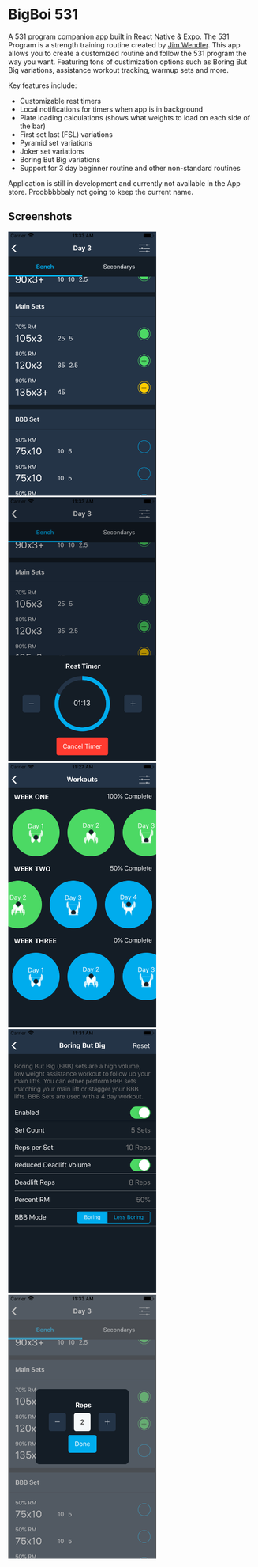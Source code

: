 # BigBoi 531

A 531 program companion app built in React Native & Expo. The 531 Program is a strength training routine created by [Jim Wendler](https://jimwendler.com/). This app allows you to create a customized routine and follow the 531 program the way you want. Featuring tons of custimization options such as Boring But Big variations, assistance workout tracking, warmup sets and more.

Key features include:

- Customizable rest timers
- Local notifications for timers when app is in background
- Plate loading calculations (shows what weights to load on each side of the bar)
- First set last (FSL) variations
- Pyramid set variations
- Joker set variations
- Boring But Big variations
- Support for 3 day beginner routine and other non-standard routines

Application is still in development and currently not available in the App store. Proobbbbbaly not going to keep the current name.

## Screenshots

<p float="left">
    <img alt="Lift Screen" src="./other/screenshots/liftscreen.png" width="300px">
    <img alt="Rest Timer" src="./other/screenshots/timer.png" width="300px">
    <img alt="Workout Select Screen" src="./other/screenshots/workoutselect.png" width="300px">
    <img alt="BBB Settings Screen" src="./other/screenshots/settings.png" width="300px">
    <img alt="Adjust Reps" src="./other/screenshots/reps.png" width="300px">
</p>
